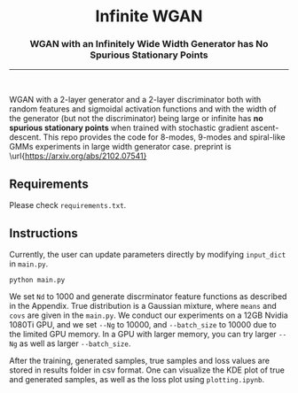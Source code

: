 <h1 align="center"><b>Infinite WGAN</b></h1>
<h3 align="center"><b>WGAN with an Infinitely Wide Width Generator has No Spurious Stationary Points</b></h1>
<p align="center">
</p> 
 
--------------

<br>

WGAN with a 2-layer generator and a 2-layer discriminator both with random features and sigmoidal activation functions and with the width of the generator (but not the discriminator) being large or infinite has **no spurious stationary points** when trained with stochastic gradient ascent-descent. This repo provides the code for 8-modes, 9-modes and spiral-like GMMs experiments in large width generator case. preprint is \url{https://arxiv.org/abs/2102.07541}

## Requirements
Please check `requirements.txt`.

## Instructions
Currently, the user can update parameters directly by modifying `input_dict` in `main.py`.

```
python main.py
```

We set `Nd` to 1000 and generate discrminator feature functions as described in the Appendix.
True distribution is a Gaussian mixture, where `means` and `covs` are given in the `main.py`.
We conduct our experiments on a 12GB Nvidia 1080Ti GPU,
and we set `--Ng` to 10000, and `--batch_size` to 10000 due to the limited GPU memory.
In a GPU with larger memory, you can try larger `--Ng` as well as larger `--batch_size`.

After the training, generated samples, true samples and loss values are stored in results folder in csv format.
One can visualize the KDE plot of true and generated samples, as well as the loss plot using `plotting.ipynb`.

